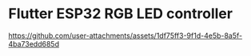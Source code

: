# Flutter ESP32 RGB LED controller




https://github.com/user-attachments/assets/1df75ff3-9f1d-4e5b-8a5f-4ba73edd685d

